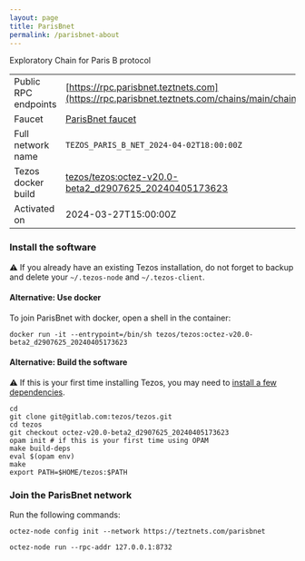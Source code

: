 ```yaml
---
layout: page
title: ParisBnet
permalink: /parisbnet-about
---
```


Exploratory Chain for Paris B protocol

| | |
|-------|---------------------|
| Public RPC endpoints | [https://rpc.parisbnet.teztnets.com](https://rpc.parisbnet.teztnets.com/chains/main/chain_id)<br/> |
| Faucet | [ParisBnet faucet](https://faucet.parisbnet.teztnets.com) |
| Full network name | `TEZOS_PARIS_B_NET_2024-04-02T18:00:00Z` |
| Tezos docker build | [tezos/tezos:octez-v20.0-beta2_d2907625_20240405173623](https://hub.docker.com/r/tezos/tezos/tags?page=1&ordering=last_updated&name=octez-v20.0-beta2_d2907625_20240405173623) |
| Activated on | 2024-03-27T15:00:00Z |





### Install the software

⚠️  If you already have an existing Tezos installation, do not forget to backup and delete your `~/.tezos-node` and `~/.tezos-client`.



#### Alternative: Use docker

To join ParisBnet with docker, open a shell in the container:

```
docker run -it --entrypoint=/bin/sh tezos/tezos:octez-v20.0-beta2_d2907625_20240405173623
```


#### Alternative: Build the software

⚠️  If this is your first time installing Tezos, you may need to [install a few dependencies](https://tezos.gitlab.io/introduction/howtoget.html#setting-up-the-development-environment-from-scratch).

```
cd
git clone git@gitlab.com:tezos/tezos.git
cd tezos
git checkout octez-v20.0-beta2_d2907625_20240405173623
opam init # if this is your first time using OPAM
make build-deps
eval $(opam env)
make
export PATH=$HOME/tezos:$PATH
```

### Join the ParisBnet network

Run the following commands:

```
octez-node config init --network https://teztnets.com/parisbnet

octez-node run --rpc-addr 127.0.0.1:8732
```






